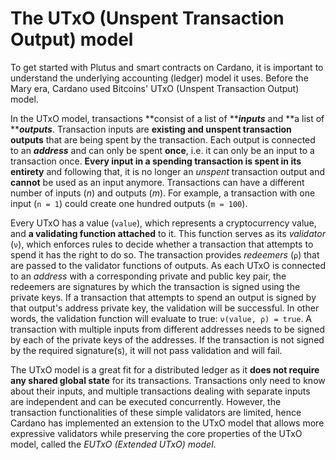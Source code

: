 # The UTxO (Unspent Transaction Output) model

To get started with Plutus and smart contracts on Cardano, it is important to understand the underlying accounting (ledger) model it uses. Before the Mary era, Cardano used Bitcoins' UTxO (Unspent Transaction Output) model.

In the UTxO model, transactions **consist of a list of **_**inputs**_ and **a list of **_**outputs**_. Transaction inputs are **existing and unspent transaction outputs** that are being spent by the transaction. Each output is connected to an _**address**_ and can only be spent **once**, i.e. it can only be an input to a transaction once. **Every input in a spending transaction is spent in its entirety** and following that, it is no longer an _unspent_ transaction output and **cannot** be used as an input anymore. Transactions can have a different number of inputs (_n_) and outputs (_m_). For example, a transaction with one input (`n = 1`) could create one hundred outputs (`m = 100`).

Every UTxO has a value (`value`), which represents a cryptocurrency value, and **a validating function attached** to it. This function serves as its _validator_ (`ν`), which enforces rules to decide whether a transaction that attempts to spend it has the right to do so. The transaction provides _redeemers_ (`ρ`) that are passed to the validator functions of outputs. As each UTxO is connected to an _address_ with a corresponding private and public key pair, the redeemers are signatures by which the transaction is signed using the private keys. If a transaction that attempts to spend an output is signed by that output's address private key, the validation will be successful. In other words, the validation function will evaluate to true: `ν(value, ρ) = true`. A transaction with multiple inputs from different addresses needs to be signed by each of the private keys of the addresses. If the transaction is not signed by the required signature(s), it will not pass validation and will fail.

The UTxO model is a great fit for a distributed ledger as it **does not require any shared global state** for its transactions. Transactions only need to know about their inputs, and multiple transactions dealing with separate inputs are independent and can be executed concurrently. However, the transaction functionalities of these simple validators are limited, hence Cardano has implemented an extension to the UTxO model that allows more expressive validators while preserving the core properties of the UTxO model, called the _EUTxO (Extended UTxO) model_.
